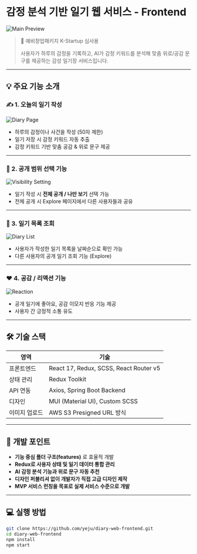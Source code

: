 # 감정 분석 기반 일기 웹 서비스 - Frontend

![Main Preview](./assets/screenshots/main_page.png)

> 📝 예비창업패키지 K-Startup 심사용  
>  
> 사용자가 하루의 감정을 기록하고, AI가 감정 키워드를 분석해 맞춤 위로/공감 문구를 제공하는 감성 일기장 서비스입니다.

---

## 💡 주요 기능 소개

### ✍️ 1. 오늘의 일기 작성

![Diary Page](./assets/screenshots/diary_page.png)

- 하루의 감정이나 사건을 작성 (50자 제한)
- 일기 저장 시 감정 키워드 자동 추출
- 감정 키워드 기반 맞춤 공감 & 위로 문구 제공

---

### 🔐 2. 공개 범위 선택 기능

![Visibility Setting](./assets/screenshots/visibility_setting.png)

- 일기 작성 시 **전체 공개 / 나만 보기** 선택 가능
- 전체 공개 시 Explore 페이지에서 다른 사용자들과 공유

---

### 📰 3. 일기 목록 조회

![Diary List](./assets/screenshots/diary_list.png)

- 사용자가 작성한 일기 목록을 날짜순으로 확인 가능
- 다른 사용자의 공개 일기 조회 기능 (Explore)

---

### ❤️ 4. 공감 / 리액션 기능

![Reaction](./assets/screenshots/reaction.png)

- 공개 일기에 좋아요, 공감 이모지 반응 기능 제공
- 사용자 간 긍정적 소통 유도

---

## 🛠️ 기술 스택

| 영역 | 기술 |
|------|------|
| 프론트엔드 | React 17, Redux, SCSS, React Router v5 |
| 상태 관리 | Redux Toolkit |
| API 연동 | Axios, Spring Boot Backend |
| 디자인 | MUI (Material UI), Custom SCSS |
| 이미지 업로드 | AWS S3 Presigned URL 방식 |

---

## 🎯 개발 포인트

- **기능 중심 폴더 구조(features)** 로 효율적 개발
- **Redux로 사용자 상태 및 일기 데이터 통합 관리**
- **AI 감정 분석 기능과 위로 문구 자동 추천**
- **디자인 퍼블리셔 없이 개발자가 직접 고급 디자인 제작**
- **MVP 서비스 런칭을 목표로 실제 서비스 수준으로 개발**

---

## 💻 실행 방법

```bash
git clone https://github.com/yeju/diary-web-frontend.git
cd diary-web-frontend
npm install
npm start
